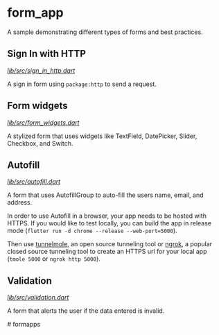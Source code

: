 # form_app

A sample demonstrating different types of forms and best practices.

## Sign In with HTTP
[*lib/src/sign_in_http.dart*](lib/src/sign_in_http.dart)

A sign in form using `package:http` to send a request.

## Form widgets
[*lib/src/form_widgets.dart*](lib/src/form_widgets.dart)

A stylized form that uses widgets like TextField, DatePicker, Slider, Checkbox,
and Switch.

## Autofill
[*lib/src/autofill.dart*](lib/src/autofill.dart)

A form that uses AutofillGroup to auto-fill the users name, email, and address.

In order to use Autofill in a browser, your app needs to be hosted with HTTPS.
If you would like to test locally, you can build the app in release mode
(`flutter run -d chrome --release --web-port=5000`).

Then use [tunnelmole](https://tunnelmole.com/docs), an open source tunneling 
tool or [ngrok](https://ngrok.com/), a popular closed source tunneling tool
to create an HTTPS url for your local app (`tmole 5000` or `ngrok http 5000`).

## Validation
[*lib/src/validation.dart*](lib/src/validation.dart)

A form that alerts the user if the data entered is invalid.

#   f o r m a p p s  
 